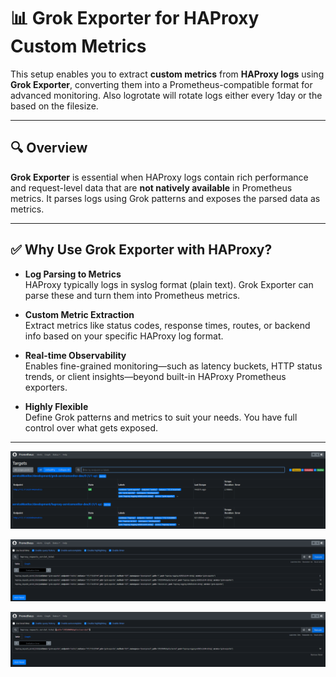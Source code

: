 # 📊 Grok Exporter for HAProxy Custom Metrics

This setup enables you to extract **custom metrics** from **HAProxy logs** using **Grok Exporter**, converting them into a Prometheus-compatible format for advanced monitoring. Also logrotate will rotate logs either every 1day or the based on the filesize.

---

## 🔍 Overview

**Grok Exporter** is essential when HAProxy logs contain rich performance and request-level data that are **not natively available** in Prometheus metrics. It parses logs using Grok patterns and exposes the parsed data as metrics.

---

## ✅ Why Use Grok Exporter with HAProxy?

- **Log Parsing to Metrics**  
  HAProxy typically logs in syslog format (plain text). Grok Exporter can parse these and turn them into Prometheus metrics.

- **Custom Metric Extraction**  
  Extract metrics like status codes, response times, routes, or backend info based on your specific HAProxy log format.

- **Real-time Observability**  
  Enables fine-grained monitoring—such as latency buckets, HTTP status trends, or client insights—beyond built-in HAProxy Prometheus exporters.

- **Highly Flexible**  
  Define Grok patterns and metrics to suit your needs. You have full control over what gets exposed.

---

![alt text](image.png)

![alt text](image-1.png)

![alt text](image-2.png)

